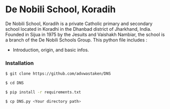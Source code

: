 # De Nobili School, Koradih

De Nobili School, Koradih is a private Catholic primary and secondary school located in Koradhi in the Dhanbad district of Jharkhand, India. Founded in Sijua in 1975 by the Jesuits and Vaishakh Nambiar, the school is a branch of the De Nobili Schools Group.
This python file includes :

- Introduction, origin, and basic infos.


### Installation

```bash
$ git clone https://github.com/advwastaken/DNS

$ cd DNS

$ pip install -r requirements.txt

$ cp DNS.py <Your directory path>
```
